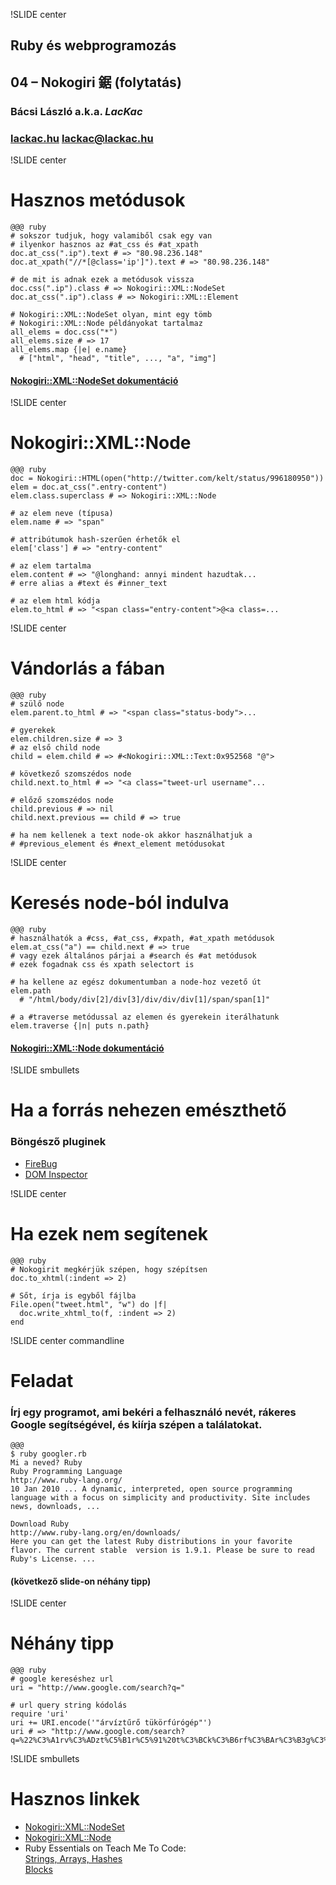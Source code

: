 !SLIDE center
## Ruby és webprogramozás
## 04 – **Nokogiri 鋸** (folytatás)

### **Bácsi László a.k.a. *LacKac***
### [lackac.hu](http://lackac.hu) lackac@lackac.hu

!SLIDE center
# Hasznos metódusok

    @@@ ruby
    # sokszor tudjuk, hogy valamiből csak egy van
    # ilyenkor hasznos az #at_css és #at_xpath
    doc.at_css(".ip").text # => "80.98.236.148"
    doc.at_xpath("//*[@class='ip']").text # => "80.98.236.148"
    
    # de mit is adnak ezek a metódusok vissza
    doc.css(".ip").class # => Nokogiri::XML::NodeSet
    doc.at_css(".ip").class # => Nokogiri::XML::Element

    # Nokogiri::XML::NodeSet olyan, mint egy tömb
    # Nokogiri::XML::Node példányokat tartalmaz
    all_elems = doc.css("*")
    all_elems.size # => 17
    all_elems.map {|e| e.name}
      # ["html", "head", "title", ..., "a", "img"]

#### [Nokogiri::XML::NodeSet dokumentáció](http://nokogiri.org/Nokogiri/XML/NodeSet.html)

!SLIDE center
# Nokogiri::XML::Node

    @@@ ruby
    doc = Nokogiri::HTML(open("http://twitter.com/kelt/status/996180950"))
    elem = doc.at_css(".entry-content")
    elem.class.superclass # => Nokogiri::XML::Node

    # az elem neve (típusa)
    elem.name # => "span"

    # attribútumok hash-szerűen érhetők el
    elem['class'] # => "entry-content"

    # az elem tartalma
    elem.content # => "@longhand: annyi mindent hazudtak...
    # erre alias a #text és #inner_text

    # az elem html kódja
    elem.to_html # => "<span class="entry-content">@<a class=...

!SLIDE center
# Vándorlás a fában

    @@@ ruby
    # szülő node
    elem.parent.to_html # => "<span class="status-body">...

    # gyerekek
    elem.children.size # => 3
    # az első child node
    child = elem.child # => #<Nokogiri::XML::Text:0x952568 "@">

    # következő szomszédos node
    child.next.to_html # => "<a class="tweet-url username"...

    # előző szomszédos node
    child.previous # => nil
    child.next.previous == child # => true

    # ha nem kellenek a text node-ok akkor használhatjuk a
    # #previous_element és #next_element metódusokat

!SLIDE center
# Keresés node-ból indulva

    @@@ ruby
    # használhatók a #css, #at_css, #xpath, #at_xpath metódusok
    elem.at_css("a") == child.next # => true
    # vagy ezek általános párjai a #search és #at metódusok
    # ezek fogadnak css és xpath selectort is

    # ha kellene az egész dokumentumban a node-hoz vezető út
    elem.path
      # "/html/body/div[2]/div[3]/div/div/div[1]/span/span[1]"

    # a #traverse metódussal az elemen és gyerekein iterálhatunk
    elem.traverse {|n| puts n.path}

#### [Nokogiri::XML::Node dokumentáció](http://nokogiri.org/Nokogiri/XML/Node.html)

!SLIDE smbullets
# Ha a forrás nehezen emészthető

### Böngésző pluginek

* [FireBug](http://getfirebug.com/)
* [DOM Inspector](https://addons.mozilla.org/hu/firefox/addon/6622/)

!SLIDE center
# Ha ezek nem segítenek

    @@@ ruby
    # Nokogirit megkérjük szépen, hogy szépítsen
    doc.to_xhtml(:indent => 2)

    # Sőt, írja is egyből fájlba
    File.open("tweet.html", "w") do |f|
      doc.write_xhtml_to(f, :indent => 2)
    end

!SLIDE center commandline
# Feladat
### Írj egy programot, ami bekéri a felhasználó nevét, rákeres Google segítségével, és kiírja szépen a találatokat.

    @@@
    $ ruby googler.rb
    Mi a neved? Ruby
    Ruby Programming Language
    http://www.ruby-lang.org/
    10 Jan 2010 ... A dynamic, interpreted, open source programming language with a focus on simplicity and productivity. Site includes news, downloads, ...

    Download Ruby
    http://www.ruby-lang.org/en/downloads/
    Here you can get the latest Ruby distributions in your favorite flavor. The current stable  version is 1.9.1. Please be sure to read Ruby's License. ...

#### (következő slide-on néhány tipp)

!SLIDE center
# Néhány tipp

    @@@ ruby
    # google kereséshez url
    uri = "http://www.google.com/search?q="

    # url query string kódolás
    require 'uri'
    uri += URI.encode('"árvíztűrő tükörfúrógép"')
    uri # => "http://www.google.com/search?q=%22%C3%A1rv%C3%ADzt%C5%B1r%C5%91%20t%C3%BCk%C3%B6rf%C3%BAr%C3%B3g%C3%A9p%22"


!SLIDE smbullets
# Hasznos linkek

* [Nokogiri::XML::NodeSet](http://nokogiri.org/Nokogiri/XML/NodeSet.html)
* [Nokogiri::XML::Node](http://nokogiri.org/Nokogiri/XML/Node.html)
* Ruby Essentials on Teach Me To Code:
  <br/>[Strings, Arrays, Hashes](http://www.teachmetocenter.com/screencasts/35)
  <br/>[Blocks](http://www.teachmetocenter.com/screencasts/ruby-essentials-blocks)
